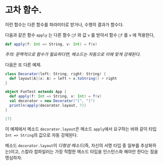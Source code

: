 # 고차 함수.

이런 함수는 다른 함수를 파라미터로 받거나, 수행의 결과가 함수다.

다음과 같은 함수 `apply` 는 다른 함수 `f` 와 값  `v` 를 받아서 함수  `f` 를  `v`  에 적용한다,

```scala
def apply(f: Int => String, v: Int) = f(v)
```

*주의: 문맥적으로 함수가 필요하다면, 메소드는 자동으로 이에 맞게 강제된다.*

다음은 또 다른 예제.

```scala
class Decorator(left: String, right: String) {
  def layout[A](x: A) = left + x.toString() + right
}

object FunTest extends App {
  def apply(f: Int => String, v: Int) = f(v)
  val decorator = new Decorator("[", "]")
  println(apply(decorator.layout, 7))
}
```

```scala
[7]
```

이 예제에서 메소드 `decorator.layout`은 메소드 `apply`에서 요구하는 바와 같이 타입 `Int => String`의 값으로 자동 강제된다. 

메소드 `decorator.layout`이 *다형성 메소드*(즉, 자신의 서명 타입 중 일부를 추상화하는)이고, 스칼라 컴파일러는 가장 적합한 메소드 타입을 인스턴스화 해야만 한다는 점을 명심하자.

